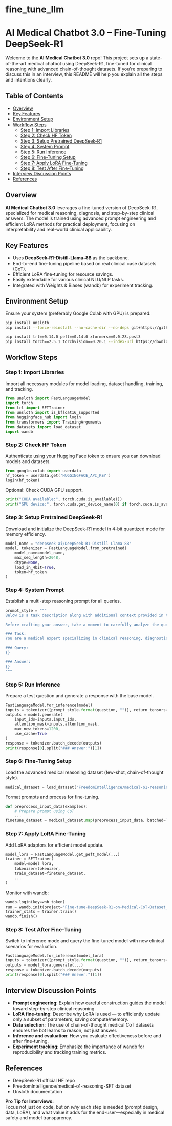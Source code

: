 # fine_tune_llm


# AI Medical Chatbot 3.0 – Fine-Tuning DeepSeek-R1

Welcome to the **AI Medical Chatbot 3.0** repo! This project sets up a state-of-the-art medical chatbot using DeepSeek-R1, fine-tuned for clinical reasoning with advanced chain-of-thought datasets. If you're preparing to discuss this in an interview, this README will help you explain all the steps and intentions clearly.

## Table of Contents

- [Overview](#overview)
- [Key Features](#key-features)
- [Environment Setup](#environment-setup)
- [Workflow Steps](#workflow-steps)
  - [Step 1: Import Libraries](#step-3-import-libraries)
  - [Step 2: Check HF Token](#step-4-check-hf-token)
  - [Step 3: Setup Pretrained DeepSeek-R1](#step-5-setup-pretrained-deepseek-r1)
  - [Step 4: System Prompt](#step-6-system-prompt)
  - [Step 5: Run Inference](#step-7-run-inference)
  - [Step 6: Fine-Tuning Setup](#step-8-fine-tuning-setup)
  - [Step 7: Apply LoRA Fine-Tuning](#step-9-apply-lora-fine-tuning)
  - [Step 8: Test After Fine-Tuning](#step-10-test-after-fine-tuning)
- [Interview Discussion Points](#interview-discussion-points)
- [References](#references)

## Overview

**AI Medical Chatbot 3.0** leverages a fine-tuned version of DeepSeek-R1, specialized for medical reasoning, diagnosis, and step-by-step clinical answers. The model is trained using advanced prompt engineering and efficient LoRA methods for practical deployment, focusing on interpretability and real-world clinical applicability.

## Key Features

- Uses **DeepSeek-R1-Distill-Llama-8B** as the backbone.
- End-to-end fine-tuning pipeline based on real clinical case datasets (CoT).
- Efficient LoRA fine-tuning for resource savings.
- Easily extendable for various clinical NLU/NLP tasks.
- Integrated with Weights & Biases (wandb) for experiment tracking.

## Environment Setup

Ensure your system (preferably Google Colab with GPU) is prepared:

```bash
pip install unsloth
pip install --force-reinstall --no-cache-dir --no-deps git+https://github.com/unslothai/unsloth.git

pip install trl==0.14.0 peft==0.14.0 xformers==0.0.28.post3
pip install torch==2.5.1 torchvision==0.20.1 --index-url https://download.pytorch.org/whl/cu124
```

## Workflow Steps

### Step 1: Import Libraries

Import all necessary modules for model loading, dataset handling, training, and tracking.

```python
from unsloth import FastLanguageModel
import torch
from trl import SFTTrainer
from unsloth import is_bfloat16_supported
from huggingface_hub import login
from transformers import TrainingArguments
from datasets import load_dataset
import wandb
```

### Step 2: Check HF Token

Authenticate using your Hugging Face token to ensure you can download models and datasets.

```python
from google.colab import userdata
hf_token = userdata.get('HUGGINGFACE_API_KEY')
login(hf_token)
```

Optional: Check CUDA GPU support.

```python
print("CUDA available:", torch.cuda.is_available())
print("GPU device:", torch.cuda.get_device_name(0) if torch.cuda.is_available() else "No GPU")
```

### Step 3: Setup Pretrained DeepSeek-R1

Download and initialize the DeepSeek-R1 model in 4-bit quantized mode for memory efficiency.

```python
model_name = "deepseek-ai/DeepSeek-R1-Distill-Llama-8B"
model, tokenizer = FastLanguageModel.from_pretrained(
    model_name=model_name,
    max_seq_length=2048,
    dtype=None,
    load_in_4bit=True,
    token=hf_token
)
```

### Step 4: System Prompt

Establish a multi-step reasoning prompt for all queries.

```python
prompt_style = """
Below is a task description along with additional context provided in the input section. Your goal is to provide a well-reasoned response that effectively addresses the request.

Before crafting your answer, take a moment to carefully analyze the question. Develop a clear, step-by-step thought process to ensure your response is both logical and accurate.

### Task:
You are a medical expert specializing in clinical reasoning, diagnostics, and treatment planning. Answer the medical question below using your advanced knowledge.

### Query:
{}

### Answer:
{}
"""
```

### Step 5: Run Inference

Prepare a test question and generate a response with the base model.

```python
FastLanguageModel.for_inference(model)
inputs = tokenizer([prompt_style.format(question, "")], return_tensors="pt").to("cuda")
outputs = model.generate(
    input_ids=inputs.input_ids,
    attention_mask=inputs.attention_mask,
    max_new_tokens=1200,
    use_cache=True
)
response = tokenizer.batch_decode(outputs)
print(response[0].split("### Answer:")[1])
```

### Step 6: Fine-Tuning Setup

Load the advanced medical reasoning dataset (few-shot, chain-of-thought style).

```python
medical_dataset = load_dataset("FreedomIntelligence/medical-o1-reasoning-SFT", "en", split="train[:500]", trust_remote_code=True)
```

Format prompts and process for fine-tuning.

```python
def preprocess_input_data(examples):
    # Prepare prompt using CoT
    ...
finetune_dataset = medical_dataset.map(preprocess_input_data, batched=True)
```

### Step 7: Apply LoRA Fine-Tuning

Add LoRA adaptors for efficient model update.

```python
model_lora = FastLanguageModel.get_peft_model(...)
trainer = SFTTrainer(
    model=model_lora,
    tokenizer=tokenizer,
    train_dataset=finetune_dataset,
    ...
)
```

Monitor with wandb:

```python
wandb.login(key=wnb_token)
run = wandb.init(project='Fine-tune-DeepSeek-R1-on-Medical-CoT-Dataset_svk', job_type="training", anonymous="allow")
trainer_stats = trainer.train()
wandb.finish()
```

### Step 8: Test After Fine-Tuning

Switch to inference mode and query the fine-tuned model with new clinical scenarios for evaluation.

```python
FastLanguageModel.for_inference(model_lora)
inputs = tokenizer([prompt_style.format(question, "")], return_tensors="pt").to("cuda")
outputs = model_lora.generate(...)
response = tokenizer.batch_decode(outputs)
print(response[0].split("### Answer:")[1])
```

## Interview Discussion Points

- **Prompt engineering**: Explain how careful construction guides the model toward step-by-step clinical reasoning.
- **LoRA fine-tuning**: Describe why LoRA is used — to efficiently update only a subset of parameters, saving compute/memory.
- **Data selection**: The use of chain-of-thought medical CoT datasets ensures the bot learns to reason, not just answer.
- **Inference and evaluation**: How you evaluate effectiveness before and after fine-tuning.
- **Experiment tracking**: Emphasize the importance of wandb for reproducibility and tracking training metrics.

## References

- DeepSeek-R1 official HF repo
- FreedomIntelligence/medical-o1-reasoning-SFT dataset
- Unsloth documentation

**Pro Tip for Interviews:**  
Focus not just on code, but on *why* each step is needed (prompt design, data, LoRA), and what value it adds for the end-user—especially in medical safety and model transparency.